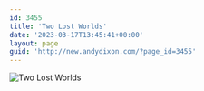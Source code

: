```yaml
---
id: 3455
title: 'Two Lost Worlds'
date: '2023-03-17T13:45:41+00:00'
layout: page
guid: 'http://new.andydixon.com/?page_id=3455'
---
```


![Two Lost Worlds](https://i0.wp.com/assets.g8x2.ldn.idrivee2-23.com/posters/Two%20Lost%20Worlds%2001.jpg?w=1200&ssl=1 "Two Lost Worlds")